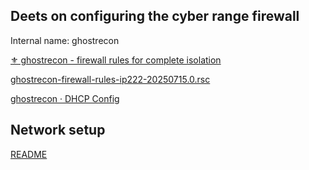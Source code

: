 ## Deets on configuring the cyber range firewall

Internal name: ghostrecon

[⚜️ ghostrecon - firewall rules for complete isolation](⚜️%20ghostrecon%20-%20firewall%20rules%20for%20complete%20isolation.md)

[ghostrecon-firewall-rules-ip222-20250715.0.rsc](ghostrecon-firewall-rules-ip222-20250715.0.rsc.md)

[ghostrecon · DHCP Config](ghostrecon%20·%20DHCP%20Config.md)



## Network setup

[README](Projects/Security/Cyber%20Range/Network%20Setup/README.md)


